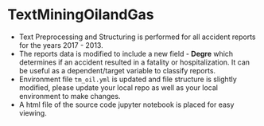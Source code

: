 # TextMiningOilandGas

- Text Preprocessing and Structuring is performed for all accident reports for the years 2017 -  2013. 
- The reports data is modified to include a new field - **Degre** which determines if an accident resulted in a fatality or hospitalization. It can be useful as a dependent/target variable to classify reports. 
- Environment file `tm_oil.yml` is updated and file structure is slightly modified, please update your local repo as well as your local environment to make changes. 
- A html file of the source code jupyter notebook is placed for easy viewing.
